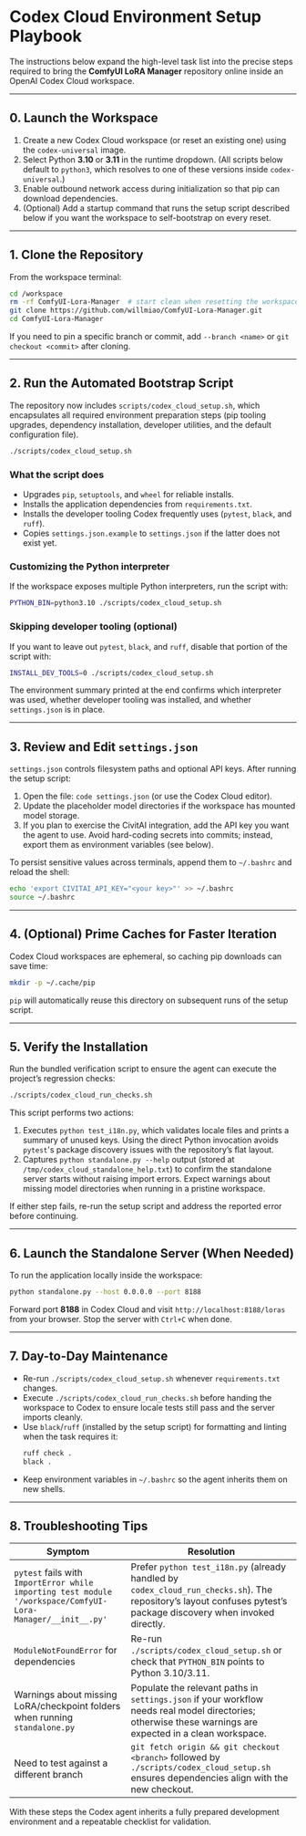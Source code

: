 # Codex Cloud Environment Setup Playbook

The instructions below expand the high-level task list into the precise steps required to bring the **ComfyUI LoRA Manager** repository online inside an OpenAI Codex Cloud workspace.

---

## 0. Launch the Workspace

1. Create a new Codex Cloud workspace (or reset an existing one) using the `codex-universal` image.
2. Select Python **3.10** or **3.11** in the runtime dropdown. (All scripts below default to `python3`, which resolves to one of these versions inside `codex-universal`.)
3. Enable outbound network access during initialization so that pip can download dependencies.
4. (Optional) Add a startup command that runs the setup script described below if you want the workspace to self-bootstrap on every reset.

---

## 1. Clone the Repository

From the workspace terminal:

```bash
cd /workspace
rm -rf ComfyUI-Lora-Manager  # start clean when resetting the workspace
git clone https://github.com/willmiao/ComfyUI-Lora-Manager.git
cd ComfyUI-Lora-Manager
```

If you need to pin a specific branch or commit, add `--branch <name>` or `git checkout <commit>` after cloning.

---

## 2. Run the Automated Bootstrap Script

The repository now includes `scripts/codex_cloud_setup.sh`, which encapsulates all required environment preparation steps (pip tooling upgrades, dependency installation, developer utilities, and the default configuration file).

```bash
./scripts/codex_cloud_setup.sh
```

### What the script does
- Upgrades `pip`, `setuptools`, and `wheel` for reliable installs.
- Installs the application dependencies from `requirements.txt`.
- Installs the developer tooling Codex frequently uses (`pytest`, `black`, and `ruff`).
- Copies `settings.json.example` to `settings.json` if the latter does not exist yet.

### Customizing the Python interpreter
If the workspace exposes multiple Python interpreters, run the script with:

```bash
PYTHON_BIN=python3.10 ./scripts/codex_cloud_setup.sh
```

### Skipping developer tooling (optional)
If you want to leave out `pytest`, `black`, and `ruff`, disable that portion of the script with:

```bash
INSTALL_DEV_TOOLS=0 ./scripts/codex_cloud_setup.sh
```

The environment summary printed at the end confirms which interpreter was used, whether developer tooling was installed, and whether `settings.json` is in place.

---

## 3. Review and Edit `settings.json`

`settings.json` controls filesystem paths and optional API keys. After running the setup script:

1. Open the file: `code settings.json` (or use the Codex Cloud editor).
2. Update the placeholder model directories if the workspace has mounted model storage.
3. If you plan to exercise the CivitAI integration, add the API key you want the agent to use. Avoid hard-coding secrets into commits; instead, export them as environment variables (see below).

To persist sensitive values across terminals, append them to `~/.bashrc` and reload the shell:

```bash
echo 'export CIVITAI_API_KEY="<your key>"' >> ~/.bashrc
source ~/.bashrc
```

---

## 4. (Optional) Prime Caches for Faster Iteration

Codex Cloud workspaces are ephemeral, so caching pip downloads can save time:

```bash
mkdir -p ~/.cache/pip
```

`pip` will automatically reuse this directory on subsequent runs of the setup script.

---

## 5. Verify the Installation

Run the bundled verification script to ensure the agent can execute the project’s regression checks:

```bash
./scripts/codex_cloud_run_checks.sh
```

This script performs two actions:

1. Executes `python test_i18n.py`, which validates locale files and prints a summary of unused keys. Using the direct Python invocation avoids `pytest`'s package discovery issues with the repository’s flat layout.
2. Captures `python standalone.py --help` output (stored at `/tmp/codex_cloud_standalone_help.txt`) to confirm the standalone server starts without raising import errors. Expect warnings about missing model directories when running in a pristine workspace.

If either step fails, re-run the setup script and address the reported error before continuing.

---

## 6. Launch the Standalone Server (When Needed)

To run the application locally inside the workspace:

```bash
python standalone.py --host 0.0.0.0 --port 8188
```

Forward port **8188** in Codex Cloud and visit `http://localhost:8188/loras` from your browser. Stop the server with `Ctrl+C` when done.

---

## 7. Day-to-Day Maintenance

- Re-run `./scripts/codex_cloud_setup.sh` whenever `requirements.txt` changes.
- Execute `./scripts/codex_cloud_run_checks.sh` before handing the workspace to Codex to ensure locale tests still pass and the server imports cleanly.
- Use `black`/`ruff` (installed by the setup script) for formatting and linting when the task requires it:
  ```bash
  ruff check .
  black .
  ```
- Keep environment variables in `~/.bashrc` so the agent inherits them on new shells.

---

## 8. Troubleshooting Tips

| Symptom | Resolution |
| --- | --- |
| `pytest` fails with `ImportError while importing test module '/workspace/ComfyUI-Lora-Manager/__init__.py'` | Prefer `python test_i18n.py` (already handled by `codex_cloud_run_checks.sh`). The repository’s layout confuses pytest’s package discovery when invoked directly. |
| `ModuleNotFoundError` for dependencies | Re-run `./scripts/codex_cloud_setup.sh` or check that `PYTHON_BIN` points to Python 3.10/3.11. |
| Warnings about missing LoRA/checkpoint folders when running `standalone.py` | Populate the relevant paths in `settings.json` if your workflow needs real model directories; otherwise these warnings are expected in a clean workspace. |
| Need to test against a different branch | `git fetch origin && git checkout <branch>` followed by `./scripts/codex_cloud_setup.sh` ensures dependencies align with the new checkout. |

With these steps the Codex agent inherits a fully prepared development environment and a repeatable checklist for validation.
